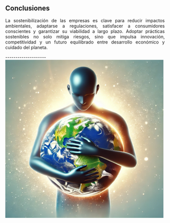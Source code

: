 ## Conclusiones
<div style="text-align: justify;">
 


La sostenibilización de las empresas es clave para reducir impactos ambientales, adaptarse a regulaciones, satisfacer a consumidores conscientes y garantizar su viabilidad a largo plazo. Adoptar prácticas sostenibles no solo mitiga riesgos, sino que impulsa innovación, competitividad y un futuro equilibrado entre desarrollo económico y cuidado del planeta.


</div>
--------------------

<img src="img/conclusion.jpg" alt="conclusion" width="500" height="500">

